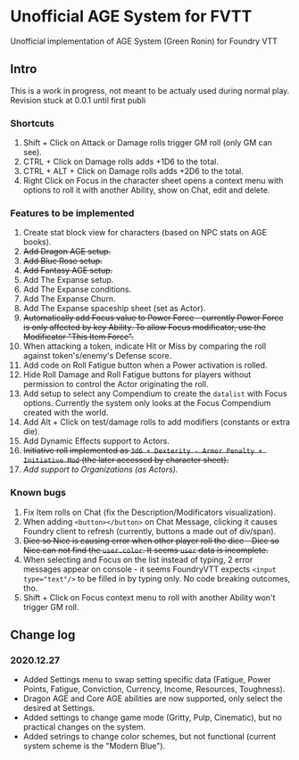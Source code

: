 # Unofficial AGE System for FVTT
Unofficial implementation of AGE System (Green Ronin) for Foundry VTT

## Intro
This is a work in progress, not meant to be actualy used during normal play. Revision stuck at 0.0.1 until first publi

### Shortcuts
1. Shift + Click on Attack or Damage rolls trigger GM roll (only GM can see).
2. CTRL + Click on Damage rolls adds +1D6 to the total.
3. CTRL + ALT + Click on Damage rolls adds +2D6 to the total.
4. Right Click on Focus in the character sheet opens a context menu with options to roll it with another Ability, show on Chat, edit and delete.

### Features to be implemented
1. Create stat block view for characters (based on NPC stats on AGE books).
2. ~~Add Dragon AGE setup.~~
3. ~~Add Blue Rose setup.~~
4. ~~Add Fantasy AGE setup.~~
5. Add The Expanse setup.
6. Add The Expanse conditions.
7. Add The Expanse Churn.
8. Add The Expanse spaceship sheet (set as Actor).
9. ~~Automatically add Focus value to Power Force - currently Power Force is only affected by key Ability. To allow Focus modificator, use the Modificator "This Item Force".~~
10. When attacking a token, indicate Hit or Miss by comparing the roll against token's/enemy's Defense score.
11. Add code on Roll Fatigue button when a Power activation is rolled.
12. Hide Roll Damage and Roll Fatigue buttons for players without permission to control the Actor originating the roll.
13. Add setup to select any Compendium to create the `datalist` with Focus options. Currently the system only looks at the Focus Compendium created with the world.
14. Add Alt + Click on test/damage rolls to add modifiers (constants or extra die).
15. Add Dynamic Effects support to Actors.
16. ~~Initiative roll implemented as `3d6 + Dexterity - Armor Penalty + Initiative Mod` (the later accessed by character sheet).~~
17. *Add support to Organizations (as Actors).*

### Known bugs
1. Fix Item rolls on Chat (fix the Description/Modificators visualization).
2. When adding `<button></button>` on Chat Message, clicking it causes Foundry client to refresh (currently, buttons a made out of div/span).
3. ~~Dice so Nice is causing error when other player roll the dice - Dice so Nice can not find the `user.color`. It seems `user` data is incomplete.~~
4. When selecting and Focus on the list instead of typing, 2 error messages appear on console - it seems FoundryVTT expects `<input type="text"/>` to be filled in by typing only. No code breaking outcomes, tho.
5. Shift + Click on Focus context menu to roll with another Ability won't trigger GM roll.

## Change log
### 2020.12.27
- Added Settings menu to swap setting specific data (Fatigue, Power Points, Fatigue, Conviction, Currency, Income, Resources, Toughness).
- Dragon AGE and Core AGE abilities are now supported, only select the desired at Settings.
- Added settings to change game mode (Gritty, Pulp, Cinematic), but no practical changes on the system.
- Added setrings to change color schemes, but not functional (current system scheme is the "Modern Blue").
